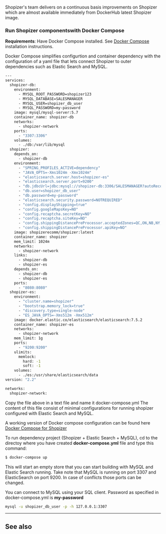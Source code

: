 Shopizer's team delivers on a continuous basis improvements on Shopizer which are almost available immediately from DockerHub latest Shopizer image.

### Run Shopizer componentswith Docker Compose

**Requirements**: Have Docker Compose installed. See [Docker Compose](https://docs.docker.com/compose/install/ ) installation instructions.

Docker Compose simplifies configurtion and container dependency with the configuration of a yaml file that lets connect Shopizer to outer dependencies such as Elastic Search and MySQL.

```sh
--- 
services:
  shopizer-db: 
    environment:
      - MYSQL_ROOT_PASSWORD=shopizer123
      - MYSQL_DATABASE=SALESMANAGER
      - MYSQL_USER=shopizer_db_user
      - MYSQL_PASSWORD=my-password
    image: mysql/mysql-server:5.7
    container_name: shopizer-db
    networks:
      - shopizer-network
    ports: 
      - "3307:3306"
    volumes: 
      - ./db:/var/lib/mysql
  shopizer: 
    depends_on: 
      - shopizer-db
    environment: 
      - "SPRING_PROFILES_ACTIVE=dependency"
      - "JAVA_OPTS=-Xms1024m -Xmx1024m"
      - "elasticsearch.server.host=shopizer-es"
      - "elasticsearch.server.port=9200"
      - "db.jdbcUrl=jdbc:mysql://shopizer-db:3306/SALESMANAGER?autoReconnect=true&serverTimeZone=UTC&useUnicode=true&characterEncoding=UTF-8"
      - "db.user=shopizer_db_user"
      - "db.password=my-password"
      - "elasticsearch.security.password=NOTREQUIRED"
      - "config.displayShipping=true"
      - "config.googleMapsKey=NO"
      - "config.recaptcha.secretKey=NO"
      - "config.recaptcha.siteKey=NO"
      - "config.shippingDistancePreProcessor.acceptedZones=QC,ON,NB,NY,CA,FL,NC,SC"
      - "config.shippingDistancePreProcessor.apiKey=NO"
    image: shopizerecomm/shopizer:latest
    container_name: shopizer
    mem_limit: 1024m
    networks:
      - shopizer-network
    links: 
      - shopizer-db
      - shopizer-es
    depends_on:
      - shopizer-db
      - shopizer-es
    ports: 
      - "8080:8080"
  shopizer-es: 
    environment: 
      - "cluster.name=shopizer"
      - "bootstrap.memory_lock=true"
      - "discovery.type=single-node"
      - "ES_JAVA_OPTS=-Xms512m -Xmx512m"
    image: docker.elastic.co/elasticsearch/elasticsearch:7.5.2
    container_name: shopizer-es
    networks:
      - shopizer-network
    mem_limit: 1g
    ports: 
      - "9200:9200"
    ulimits: 
      memlock: 
        hard: -1
        soft: -1
    volumes:
      - ./es:/usr/share/elasticsearch/data
version: "2.2"

networks:
  shopizer-network:
```

Copy the file above in a text file and name it docker-compose.yml
The content of this file consist of minimal configurations for running shopizer configured with Elastic Search and MySQL. 

A working version of Docker compose configuration can be found here [Docker Compose for Shopizer](https://github.com/shopizer-ecommerce/shopizer-docker-compose/blob/master/docker-compose-aws.yml)

To run dependency project (Shopizer + Elastic Search + MySQL), cd to the directoy where you have created **docker-compose.yml** file and type this command:

```sh
$ docker-compose up
```

This will start an empty store that you can start building with MySQL and Elastic Search running. Take note that MySQL is running on port 3307 and ElasticSearch on port 9200. In case of conflicts those ports can be changed.

You can connect to MySQL using your SQL client. Password as specified in docker-compose.yml is **my-password**

```sh
mysql -u shopizer_db_user -p -h 127.0.0.1:3307
```


---

## See also
